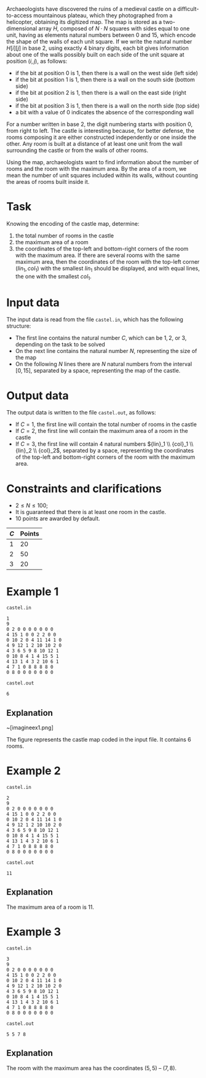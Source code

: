 Archaeologists have discovered the ruins of a medieval castle on a difficult-to-access mountainous plateau, which they photographed from a helicopter, obtaining its digitized map. The map is stored as a two-dimensional array $H$, composed of $N \cdot N$ squares with sides equal to one unit, having as elements natural numbers between $0$ and $15$, which encode the shape of the walls of each unit square. If we write the natural number $H[i][j]$ in base $2$, using exactly $4$ binary digits, each bit gives information about one of the walls possibly built on each side of the unit square at position $(i,j)$, as follows:

* if the bit at position $0$ is $1$, then there is a wall on the west side (left side)
* if the bit at position $1$ is $1$, then there is a wall on the south side (bottom side)
* if the bit at position $2$ is $1$, then there is a wall on the east side (right side)
* if the bit at position $3$ is $1$, then there is a wall on the north side (top side)
* a bit with a value of $0$ indicates the absence of the corresponding wall

For a number written in base $2$, the digit numbering starts with position $0$, from right to left. The castle is interesting because, for better defense, the rooms composing it are either constructed independently or one inside the other. Any room is built at a distance of at least one unit from the wall surrounding the castle or from the walls of other rooms.

Using the map, archaeologists want to find information about the number of rooms and the room with the maximum area. By the area of a room, we mean the number of unit squares included within its walls, without counting the areas of rooms built inside it.

# Task

Knowing the encoding of the castle map, determine:

1. the total number of rooms in the castle
2. the maximum area of a room
3. the coordinates of the top-left and bottom-right corners of the room with the maximum area. If there are several rooms with the same maximum area, then the coordinates of the room with the top-left corner $({lin}_1, {col}_1)$ with the smallest ${lin}_1$ should be displayed, and with equal lines, the one with the smallest ${col}_1$.

# Input data

The input data is read from the file ```castel.in```, which has the following structure:

* The first line contains the natural number $C$, which can be $1, 2$, or $3$, depending on the task to be solved
* On the next line contains the natural number $N$, representing the size of the map
* On the following $N$ lines there are $N$ natural numbers from the interval $[0,15]$, separated by a space, representing the map of the castle.

# Output data

The output data is written to the file ```castel.out```, as follows:

* If $C = 1$, the first line will contain the total number of rooms in the castle
* If $C = 2$, the first line will contain the maximum area of a room in the castle
* If $C = 3$, the first line will contain $4$ natural numbers ${lin}_1 \\ {col}_1 \\ {lin}_2 \\ {col}_2$, separated by a space, representing the coordinates of the top-left and bottom-right corners of the room with the maximum area.

# Constraints and clarifications

* $2 \leq N \leq 100$;
* It is guaranteed that there is at least one room in the castle.
* $10$ points are awarded by default.

| $C$ | Points |
| - | ------- |
| $1$ | 20      |
| $2$ | 50      |
| $3$ | 20      |

# Example 1

`castel.in`
```
1
9
0 2 0 0 0 0 0 0 0 
4 15 1 0 0 2 2 0 0 
0 10 2 0 4 11 14 1 0 
4 9 12 1 2 10 10 2 0 
4 3 6 5 9 8 10 12 1 
0 10 8 4 1 4 15 5 1 
4 13 1 4 3 2 10 6 1 
4 7 1 0 8 8 8 8 0 
0 8 0 0 0 0 0 0 0
```

`castel.out`
```
6
```

## Explanation

~[imagineex1.png]

The figure represents the castle map coded in the input file.
It contains $6$ rooms.

# Example 2

`castel.in`
```
2
9
0 2 0 0 0 0 0 0 0 
4 15 1 0 0 2 2 0 0 
0 10 2 0 4 11 14 1 0 
4 9 12 1 2 10 10 2 0 
4 3 6 5 9 8 10 12 1 
0 10 8 4 1 4 15 5 1 
4 13 1 4 3 2 10 6 1 
4 7 1 0 8 8 8 8 0 
0 8 0 0 0 0 0 0 0
```

`castel.out`
```
11
```

## Explanation

The maximum area of a room is $11$.

# Example 3

`castel.in`
```
3
9
0 2 0 0 0 0 0 0 0 
4 15 1 0 0 2 2 0 0 
0 10 2 0 4 11 14 1 0 
4 9 12 1 2 10 10 2 0 
4 3 6 5 9 8 10 12 1 
0 10 8 4 1 4 15 5 1 
4 13 1 4 3 2 10 6 1 
4 7 1 0 8 8 8 8 0 
0 8 0 0 0 0 0 0 0
```

`castel.out`
```
5 5 7 8 
```

## Explanation

The room with the maximum area has the coordinates $(5,5)$ – $(7,8)$.